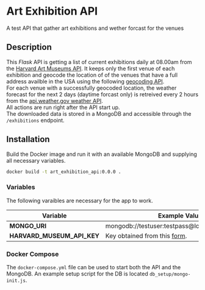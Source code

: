 # Art Exhibition API

A test API that gather art exhibitions and wether forcast for the venues

## Description

This *Flask* API is getting a list of current exhibitions daily at 08.00am from the [Harvard Art Museums API](https://github.com/harvardartmuseums/api-docs). It keeps only the first venue of each exhibition and geocode the location of of the venues that have a full address availble in the USA using the following [geocoding API](https://geocoding.geo.census.gov/geocoder/Geocoding_Services_API.html).  
For each venue with a successfully geocoded location, the weather forecast for the next 2 days (daytime forcast only) is retreived every 2 hours from the [api.weather.gov weather API](https://weather-gov.github.io/api/gridpoints).  
All actions are run right after the API start up.  
The downloaded data is stored in a MongoDB and accessible through the `/exhibitions` endpoint.

## Installation

Build the Docker image and run it with an available MongoDB and supplying all necessary variables.
```bash
docker build -t art_exhibition_api:0.0.0 .
```

### Variables

The following varaibles are necessary for the app to work.

| Variable | Example Value |
| -------- | ------------- |
| **MONGO_URI** | mongodb://testuser:testpass@localhost:27017/test |
| **HARVARD_MUSEUM_API_KEY** | Key obtained from this [form](https://docs.google.com/forms/d/1Fe1H4nOhFkrLpaeBpLAnSrIMYvcAxnYWm0IU9a6IkFA/viewform). |

### Docker Compose

The `docker-compose.yml` file can be used to start both the API and the MongoDB. An example setup script for the DB is located `db_setup/mongo-init.js`.
